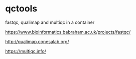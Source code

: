 # qctools
fastqc, qualimap and multiqc in a container

https://www.bioinformatics.babraham.ac.uk/projects/fastqc/

http://qualimap.conesalab.org/

https://multiqc.info/
